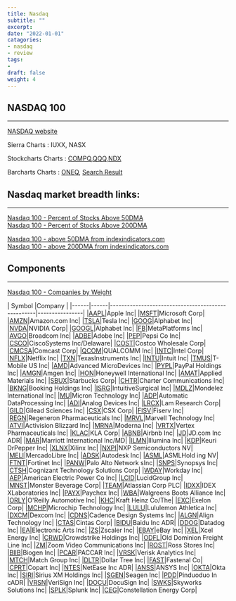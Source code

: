 ```yaml
---
title: Nasdaq
subtitle: ""
excerpt: 
date: "2022-01-01"
catagories:
- nasdaq
- review
tags:
- 
draft: false
weight: 4
---
```



## NASDAQ 100

---


[NASDAQ website](<https://www.nasdaq.com/>)

Sierra Charts : IUXX, NASX

Stockcharts Charts : [COMPQ](<https://schrts.co/bPcZMrRF>),[QQQ](<https://schrts.co/ibqGvDCU>),[NDX](<https://schrts.co/daGJVDzy>) 

Barcharts Charts : [ONEQ](https://www.barchart.com/etfs-funds/quotes/ONEQ/interactive-chart), [Search Result](https://www.barchart.com/search?q=nasdaq&regions=us&assets=equities)

## Nasdaq market breadth links:   

---


[Nasdaq 100 - Percent of Stocks Above 50DMA](<https://schrts.co/HYXTNCKZ>)</br>
[Nasdaq 100 - Percent of Stocks Above 200DMA](<https://schrts.co/VXKhDkvg>)</br> 


[Nasdaq 100 - above 50DMA from indexindicators.com](<https://www.indexindicators.com/charts/nasdaq100-vs-nasdaq100-stocks-above-50d-sma-params-x-x-x-x/>)</br>
[Nasdaq 100 - above 200DMA from indexindicators.com](<https://www.indexindicators.com/charts/nasdaq100-vs-nasdaq100-stocks-above-200d-sma-params-x-x-x-x/>)</br>







## Components


----

[Nasdaq 100 - Companies by Weight](https://www.slickcharts.com/nasdaq100)

| Symbol |Company                                                                     |
|------|------|---------------------------------------------------|----------------|
|[AAPL](https://www.nasdaq.com/market-activity/stocks/AAPL)|Apple Inc|
|[MSFT](https://www.nasdaq.com/market-activity/stocks/MSFT)|Microsoft Corp|
|[AMZN](https://www.nasdaq.com/market-activity/stocks/AMZN)|Amazon.com Inc|
|[TSLA](https://www.nasdaq.com/market-activity/stocks/TSLA)|Tesla Inc|
|[GOOG](https://www.nasdaq.com/market-activity/stocks/GOOG)|Alphabet Inc|
|[NVDA](https://www.nasdaq.com/market-activity/stocks/NVDA)|NVIDIA Corp|
|[GOOGL](https://www.nasdaq.com/market-activity/stocks/GOOGL)|Alphabet Inc|
|[FB](https://www.nasdaq.com/market-activity/stocks/FB)|MetaPlatforms Inc|
|[AVGO](https://www.nasdaq.com/market-activity/stocks/AVGO)|Broadcom Inc|
|[ADBE](https://www.nasdaq.com/market-activity/stocks/ADBE)|Adobe Inc|
|[PEP](https://www.nasdaq.com/market-activity/stocks/PEP)|Pepsi Co Inc|
|[CSCO](https://www.nasdaq.com/market-activity/stocks/CSCO)|CiscoSystems Inc/Delaware|
|[COST](https://www.nasdaq.com/market-activity/stocks/COST)|Costco Wholesale Corp|
|[CMCSA](https://www.nasdaq.com/market-activity/stocks/CMCSA)|Comcast Corp|
|[QCOM](https://www.nasdaq.com/market-activity/stocks/QCOM)|QUALCOMM Inc|
|[INTC](https://www.nasdaq.com/market-activity/stocks/INTC)|Intel Corp|
|[NFLX](https://www.nasdaq.com/market-activity/stocks/NFLX)|Netflix Inc|
|[TXN](https://www.nasdaq.com/market-activity/stocks/TXN)|TexasInstruments Inc|
|[INTU](https://www.nasdaq.com/market-activity/stocks/INTU)|Intuit Inc|
|[TMUS](https://www.nasdaq.com/market-activity/stocks/TMUS)|T-Mobile US Inc|
|[AMD](https://www.nasdaq.com/market-activity/stocks/AMD)|Advanced MicroDevices Inc|
|[PYPL](https://www.nasdaq.com/market-activity/stocks/PYPL)|PayPal Holdings Inc|
|[AMGN](https://www.nasdaq.com/market-activity/stocks/AMGN)|Amgen Inc|
|[HON](https://www.nasdaq.com/market-activity/stocks/HON)|Honeywell International Inc|
|[AMAT](https://www.nasdaq.com/market-activity/stocks/AMAT)|Applied Materials Inc|
|[SBUX](https://www.nasdaq.com/market-activity/stocks/SBUX)|Starbucks Corp|
|[CHTR](https://www.nasdaq.com/market-activity/stocks/CHTR)|Charter Communications Inc|
|[BKNG](https://www.nasdaq.com/market-activity/stocks/BKNG)|Booking Holdings Inc|
|[ISRG](https://www.nasdaq.com/market-activity/stocks/ISRG)|IntuitiveSurgical Inc|
|[MDLZ](https://www.nasdaq.com/market-activity/stocks/MDLZ)|Mondelez International Inc|
|[MU](https://www.nasdaq.com/market-activity/stocks/MU)|Micron Technology Inc|
|[ADP](https://www.nasdaq.com/market-activity/stocks/ADP)|Automatic DataProcessing Inc|
|[ADI](https://www.nasdaq.com/market-activity/stocks/ADI)|Analog Devices Inc|
|[LRCX](https://www.nasdaq.com/market-activity/stocks/LRCX)|Lam Research Corp|
|[GILD](https://www.nasdaq.com/market-activity/stocks/GILD)|Gilead Sciences Inc|
|[CSX](https://www.nasdaq.com/market-activity/stocks/CSX)|CSX Corp|
|[FISV](https://www.nasdaq.com/market-activity/stocks/FISV)|Fiserv Inc|
|[REGN](https://www.nasdaq.com/market-activity/stocks/REGN)|Regeneron Pharmaceuticals Inc|
|[MRVL](https://www.nasdaq.com/market-activity/stocks/MRVL)|Marvell Technology Inc|
|[ATVI](https://www.nasdaq.com/market-activity/stocks/ATVI)|Activision Blizzard Inc|
|[MRNA](https://www.nasdaq.com/market-activity/stocks/MRNA)|Moderna Inc|
|[VRTX](https://www.nasdaq.com/market-activity/stocks/VRTX)|Vertex Pharmaceuticals Inc|
|[KLAC](https://www.nasdaq.com/market-activity/stocks/KLAC)|KLA Corp|
|[ABNB](https://www.nasdaq.com/market-activity/stocks/ABNB)|Airbnb Inc|
|[JD](https://www.nasdaq.com/market-activity/stocks/JD)|JD.com Inc ADR|
|[MAR](https://www.nasdaq.com/market-activity/stocks/MAR)|Marriott International Inc/MD|
|[ILMN](https://www.nasdaq.com/market-activity/stocks/ILMN)|Illumina Inc|
|[KDP](https://www.nasdaq.com/market-activity/stocks/KDP)|Keuri DrPepper Inc|
|[XLNX](https://www.nasdaq.com/market-activity/stocks/XLNX)|Xilinx Inc|
|[NXPI](https://www.nasdaq.com/market-activity/stocks/NXPI)|NXP Semiconductors NV|
|[MELI](https://www.nasdaq.com/market-activity/stocks/MELI)|MercadoLibre Inc|
|[ADSK](https://www.nasdaq.com/market-activity/stocks/ADSK)|Autodesk Inc|
|[ASML](https://www.nasdaq.com/market-activity/stocks/ASML)|ASMLHold ing NV|
|[FTNT](https://www.nasdaq.com/market-activity/stocks/FTNT)|Fortinet Inc|
|[PANW](https://www.nasdaq.com/market-activity/stocks/PANW)|Palo Alto Network sInc|
|[SNPS](https://www.nasdaq.com/market-activity/stocks/SNPS)|Synopsys Inc|
|[CTSH](https://www.nasdaq.com/market-activity/stocks/CTSH)|Cognizant Technology Solutions Corp|
|[WDAY](https://www.nasdaq.com/market-activity/stocks/WDAY)|Workday Inc|
|[AEP](https://www.nasdaq.com/market-activity/stocks/AEP)|American Electric Power Co Inc|
|[LCID](https://www.nasdaq.com/market-activity/stocks/LCID)|LucidGroup Inc|
|[MNST](https://www.nasdaq.com/market-activity/stocks/MNST)|Monster Beverage Corp|
|[TEAM](https://www.nasdaq.com/market-activity/stocks/TEAM)|Atlassian Corp PLC|
|[IDXX](https://www.nasdaq.com/market-activity/stocks/IDXX)|IDEX XLaboratories Inc|
|[PAYX](https://www.nasdaq.com/market-activity/stocks/PAYX)|Paychex Inc|
|[WBA](https://www.nasdaq.com/market-activity/stocks/WBA)|Walgreens Boots Alliance Inc| 
|[ORLY](https://www.nasdaq.com/market-activity/stocks/ORLY)|O'Reilly Automotive Inc|
|[KHC](https://www.nasdaq.com/market-activity/stocks/KHC)|Kraft Heinz Co/The|
|[EXC](https://www.nasdaq.com/market-activity/stocks/EXC)|Exelon Corp|
|[MCHP](https://www.nasdaq.com/market-activity/stocks/MCHP)|Microchip Technology Inc|
|[LULU](https://www.nasdaq.com/market-activity/stocks/LULU)|Lululemon Athletica Inc|
|[DXCM](https://www.nasdaq.com/market-activity/stocks/DXCM)|Dexcom Inc|
|[CDNS](https://www.nasdaq.com/market-activity/stocks/CDNS)|Cadence Design Systems Inc|
|[ALGN](https://www.nasdaq.com/market-activity/stocks/ALGN)|Align Technology Inc|
|[CTAS](https://www.nasdaq.com/market-activity/stocks/CTAS)|Cintas Corp|
|[BIDU](https://www.nasdaq.com/market-activity/stocks/BIDU)|Baidu Inc ADR|
|[DDOG](https://www.nasdaq.com/market-activity/stocks/DDOG)|Datadog Inc|
|[EA](https://www.nasdaq.com/market-activity/stocks/EA)|Electronic Arts Inc|
|[ZS](https://www.nasdaq.com/market-activity/stocks/ZS)|Zscaler Inc|
|[EBAY](https://www.nasdaq.com/market-activity/stocks/EBAY)|eBay Inc|
|[XEL](https://www.nasdaq.com/market-activity/stocks/XEL	)|Xcel Energy Inc|
|[CRWD](https://www.nasdaq.com/market-activity/stocks/CRWD)|Crowdstrike Holdings Inc|
|[ODFL](https://www.nasdaq.com/market-activity/stocks/ODFL)|Old Dominion Freight Line Inc|
|[ZM](https://www.nasdaq.com/market-activity/stocks/ZM)|Zoom Video Communications Inc|
|[ROST](https://www.nasdaq.com/market-activity/stocks/ROST)|Ross Stores Inc|
|[BIIB](https://www.nasdaq.com/market-activity/stocks/BIIB)|Biogen Inc|
|[PCAR](https://www.nasdaq.com/market-activity/stocks/PCAR)|PACCAR Inc|
|[VRSK](https://www.nasdaq.com/market-activity/stocks/VRSK)|Verisk Analytics Inc|
|[MTCH](https://www.nasdaq.com/market-activity/stocks/MTCH)|Match Group Inc|
|[DLTR](https://www.nasdaq.com/market-activity/stocks/DLTR)|Dollar Tree Inc|
|[FAST](https://www.nasdaq.com/market-activity/stocks/FAST)|Fastenal Co|
|[CPRT](https://www.nasdaq.com/market-activity/stocks/CPRT)|Copart Inc|
|[NTES](https://www.nasdaq.com/market-activity/stocks/NTES)|NetEase Inc ADR|
|[ANSS](https://www.nasdaq.com/market-activity/stocks/ANSS)|ANSYS Inc|
|[OKTA](https://www.nasdaq.com/market-activity/stocks/OKTA)|Okta Inc|
|[SIRI](https://www.nasdaq.com/market-activity/stocks/SIRI)|Sirius XM Holdings Inc|
|[SGEN](https://www.nasdaq.com/market-activity/stocks/SGEN)|Seagen Inc|
|[PDD](https://www.nasdaq.com/market-activity/stocks/PDD)|Pinduoduo In cADR|
|[VRSN](https://www.nasdaq.com/market-activity/stocks/VRSN)|VeriSign Inc|
|[DOCU](https://www.nasdaq.com/market-activity/stocks/DOCU)|DocuSign Inc|
|[SWKS](https://www.nasdaq.com/market-activity/stocks/SWKS)|Skyworks Solutions Inc|
|[SPLK](https://www.nasdaq.com/market-activity/stocks/SPLK)|Splunk Inc|
|[CEG](https://www.nasdaq.com/market-activity/stocks/CEG)|Constellation Energy Corp|
 

